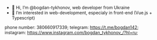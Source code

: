 - 👋 Hi, I’m @bogdan-tykhonov, web developer from Ukraine
- 👀 I’m interested in web-development, especialy in front-end (Vue.js + Typescript)
  
phone number: 380660917339;
telegram: https://t.me/bogdan142;
instagram: https://www.instagram.com/bogdan_tykhonov_/?hl=ru;


